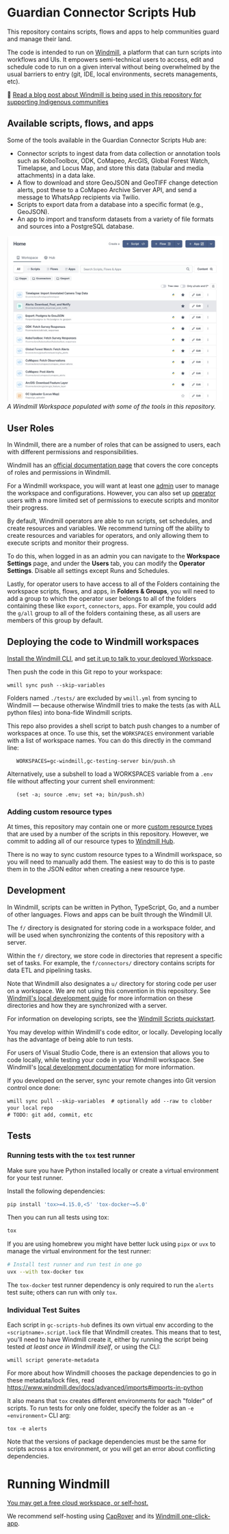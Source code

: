 # Guardian Connector Scripts Hub

This repository contains scripts, flows and apps to help communities guard and manage their land.

The code is intended to run on [Windmill](https://www.windmill.dev/), a platform that
can turn scripts into workflows and UIs.  It empowers semi-technical users to access, edit and schedule code 
to run on a given interval without being overwhelmed by the usual barriers to entry (git, IDE, local environments,
secrets managements, etc).

🌱 [Read a blog post about Windmill is being used in this repository for supporting Indigenous communities](https://www.windmill.dev/blog/conservation-metrics-case-study)


## Available scripts, flows, and apps

Some of the tools available in the Guardian Connector Scripts Hub are:

* Connector scripts to ingest data from data collection or annotation tools such as KoboToolbox, ODK, CoMapeo, ArcGIS, Global Forest Watch, Timelapse, and Locus Map, 
  and store this data (tabular and media attachments) in a data lake. 
* A flow to download and store GeoJSON and GeoTIFF change detection alerts, post these to a CoMapeo Archive Server 
  API, and send a message to WhatsApp recipients via Twilio.
* Scripts to export data from a database into a specific format (e.g., GeoJSON).
* An app to import and transform datasets from a variety of file formats and sources into a PostgreSQL database.

![Available scripts, flows, and apps in gc-scripts-hub](gc-scripts-hub.jpg)
_A Windmill Workspace populated with some of the tools in this repository._

## User Roles

In Windmill, there are a number of roles that can be assigned to users, each with different permissions and responsibilities.

Windmill has an [official documentation page](https://www.windmill.dev/docs/core_concepts/roles_and_permissions) that covers the core concepts of roles and permissions in Windmill. 

For a Windmill workspace, you will want at least one [admin](https://www.windmill.dev/docs/core_concepts/roles_and_permissions#admin) user to manage the workspace and configurations. However, you can also set up [operator](https://www.windmill.dev/docs/core_concepts/roles_and_permissions#operator) users with a more limited set of permissions to execute scripts and monitor their progress.

By default, Windmill operators are able to run scripts, set schedules, and create resources and variables. We recommend turning off the ability to create resources and variables for operators, and only allowing them to execute scripts and monitor their progress.

To do this, when logged in as an admin you can navigate to the **Workspace Settings** page, and under the **Users** tab, you can modify the **Operator Settings**. Disable all settings except Runs and Schedules.

Lastly, for operator users to have access to all of the Folders containing the workspace scripts, flows, and apps, in **Folders & Groups**, you will need to add a group to which the operator user belongs to all of the folders containing these like `export`, `connectors`, `apps`. For example, you could add the `g/all` group to all of the folders containing these, as all users are members of this group by default. 

## Deploying the code to Windmill workspaces

[Install the Windmill CLI](https://www.windmill.dev/docs/advanced/cli), and
[set it up to talk to your deployed Workspace](https://www.windmill.dev/docs/advanced/cli/workspace-management).

Then push the code in this Git repo to your workspace:

    wmill sync push --skip-variables

Folders named `./tests/` are excluded by `wmill.yml` from syncing to Windmill —
because otherwise Windmill tries to make the tests (as with ALL python files) into bona-fide Windmill scripts.

This repo also provides a shell script to batch push changes to a number of workspaces at once. To use this, set the `WORKSPACES` environment variable with a list of workspace names. You can do this directly in the command line:

       WORKSPACES=gc-windmill,gc-testing-server bin/push.sh

   Alternatively, use a subshell to load a WORKSPACES variable from a `.env` file without affecting your current shell environment:

       (set -a; source .env; set +a; bin/push.sh)

### Adding custom resource types

At times, this repository may contain one or more [custom resource types](https://www.windmill.dev/docs/core_concepts/resources_and_types#create-a-resource-type) that are used by a number of the scripts in this repository. However, we commit to adding all of our resource types to [Windmill Hub](https://www.windmill.dev/docs/core_concepts/resources_and_types#sync-resource-types-with-windmillhub).

There is no way to sync custom resource types to a Windmill workspace, so you will need to manually add them. The easiest way to do this is to paste them in to the JSON editor when creating a new resource type.

## Development

In Windmill, scripts can be written in Python, TypeScript, Go, and a number of other languages. Flows and apps can 
be built through the Windmill UI.

The `f/` directory is designated for storing code in a workspace folder, and will be used when synchronizing the contents 
of this repository with a server.

Within the `f/` directory, we store code in directories that represent a specific set of tasks. For example, the 
`f/connectors/` directory contains scripts for data ETL and pipelining tasks.

Note that Windmill also designates a `u/` directory for storing code per user on a workspace. We are not using this 
convention in this repository. See [Windmill's local development guide](https://www.windmill.dev/docs/advanced/local_development) 
for more information on these directories and how they are synchronized with a server.

For information on developing scripts, see the [Windmill Scripts quickstart](https://www.windmill.dev/docs/getting_started/scripts_quickstart).

You may develop within Windmill's code editor, or locally.  Developing locally has the advantage
of being able to run tests.

For users of Visual Studio Code, there is an extension that allows you to code locally, while testing your code in your Windmill workspace. See Windmill's [local development documentation](https://www.windmill.dev/docs/advanced/local_development) for more information.

If you developed on the server, sync your remote changes into Git version control once done:

    wmill sync pull --skip-variables  # optionally add --raw to clobber your local repo
    # TODO: git add, commit, etc

## Tests

### Running tests with the `tox` test runner

Make sure you have Python installed locally or create a virtual environment for your test runner.

Install the following dependencies:
  ```bash
  pip install 'tox>=4.15.0,<5' 'tox-docker~=5.0'
  ```

Then you can run all tests using tox:
  ```bash
  tox
  ```

If you are using homebrew you might have better luck using `pipx` or `uvx` to manage the virtual environment for the
test runner:
  ```bash
  # Install test runner and run test in one go
  uvx --with tox-docker tox
  ```

The `tox-docker` test runner dependency is only required
to run the `alerts` test suite; others can run with only `tox`.

### Individual Test Suites

Each script in `gc-scripts-hub` defines its own virtual env according to the `«scriptname».script.lock` file that Windmill creates.  This means that to test, you'll need to have Windmill create it, either by running the script being tested _at least once in Windmill itself_, or using the CLI:

    wmill script generate-metadata

For more about how Windmill chooses the package dependencies to go in these
metadata/lock files, read https://www.windmill.dev/docs/advanced/imports#imports-in-python

It also means that `tox` creates different environments for each "folder" of scripts.
To run tests for only one folder, specify the folder as an `-e «environment»` CLI arg:

    tox -e alerts

Note that the versions of package dependencies must be the same for scripts across a tox environment,
or you will get an error about conflicting dependencies.

# Running Windmill

[You may get a free cloud workspace, or self-host.](https://www.windmill.dev/docs/getting_started/how_to_use_windmill)

We recommend self-hosting using [CapRover](https://caprover.com/) and its
[Windmill one-click-app](https://github.com/caprover/one-click-apps/blob/master/public/v4/apps/windmill.yml).
